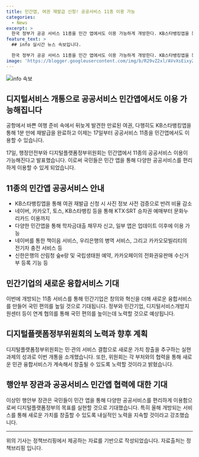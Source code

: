 ```yaml
---
title: 민간앱, 여권 재발급 신청! 공공서비스 11종 이용 가능
categories:
  - News
excerpt: >
  한국 정부가 공공 서비스 11종을 민간 앱에서도 이용 가능하게 개방한다. KB스타뱅킹앱을 통해 여권 재발급 신청을 1분 만에 완료한 A씨는 출국 여권을 새로 발급받아 즐거운 여행을 떠날 수 있었다. 이렇게 공공서비스를 민간앱에서도 이용 가능하게 되면서, 민간기업은 새로운 융합서비스를 개발해 국민의 편의를 높일 것으로 기대된다. 관련 부처들과의 협의를 통해 이를 추진한 것으로 알려졌으며, 더 많은 서비스가 민간과 함께 새로운 가치를 창출할 수 있도록 지속적인 노력을 기울일 예정이다. (150자)
feature_text: >
  ## info 실시간 뉴스 속보입니다.

  한국 정부가 공공 서비스 11종을 민간 앱에서도 이용 가능하게 개방한다. KB스타뱅킹앱을 통해 여권 재발급 신청을 1분 만에 완료한 A씨는 출국 여권을 새로 발급받아 즐거운 여행을 떠날 수 있었다. 이렇게 공공서비스를 민간앱에서도 이용 가능하게 되면서, 민간기업은 새로운 융합서비스를 개발해 국민의 편의를 높일 것으로 기대된다. 관련 부처들과의 협의를 통해 이를 추진한 것으로 알려졌으며, 더 많은 서비스가 민간과 함께 새로운 가치를 창출할 수 있도록 지속적인 노력을 기울일 예정이다. (150자)
image: 'https://blogger.googleusercontent.com/img/b/R29vZ2xl/AVvXsEixyZcFfHzMRdzZMjFBmAUKJYCLCGyLL1o632UiGVXcaFdKo_bkvkuCioo0uUKlGfBVcT3P84aROyZIXSBEx3Aw5nCQ3pTgDom1WDC4m8eifvWiAmWEEVb4x6G_l8C0QH225ldMjyaFvpxGEBGNO37VmDTDMHGhJPq73UglMfDca1-0aw/s1600/blogspot.png'
---
```


<p><img src="https://blogger.googleusercontent.com/img/b/R29vZ2xl/AVvXsEixyZcFfHzMRdzZMjFBmAUKJYCLCGyLL1o632UiGVXcaFdKo_bkvkuCioo0uUKlGfBVcT3P84aROyZIXSBEx3Aw5nCQ3pTgDom1WDC4m8eifvWiAmWEEVb4x6G_l8C0QH225ldMjyaFvpxGEBGNO37VmDTDMHGhJPq73UglMfDca1-0aw/s1600/blogspot.png" alt="info 속보" /></p>

<h2 data-ke-size="size26">디지털서비스 개통으로 공공서비스 민간앱에서도 이용 가능해집니다</h2>

<p data-ke-size="size16">공항에서 바쁜 여행 준비 속에서 뒤늦게 발견한 만료된 여권, 다행히도 KB스타뱅킹앱을 통해 1분 만에 재발급을 완료하고 이제는 17일부터 공공서비스 11종을 민간앱에서도 이용할 수 있습니다. </p>

<p data-ke-size="size16">17일, 행정안전부와 디지털플랫폼정부위원회는 민간앱에서 11종의 공공서비스 이용이 가능해진다고 발표했습니다. 이로써 국민들은 민간 앱을 통해 다양한 공공서비스를 편리하게 이용할 수 있게 되었습니다. </p>

<h2 data-ke-size="size24">11종의 민간앱 공공서비스 안내</h2>

<ul>
  <li>KB스타뱅킹앱을 통해 여권 재발급 신청 시 사진 정보 사전 검증으로 반려 비율 감소</li>
  <li>네이버, 카카오T, 토스, KB스타뱅킹 등을 통해 KTX·SRT 승차권 예매부터 문화누리카드 이용까지</li>
  <li>다양한 민간앱을 통해 학자금대출 채무자 신고, 일부 앱은 업데이트 이후에 이용 가능</li>
  <li>네이버를 통한 책이음 서비스, 우리은행의 병역 서비스, 그리고 카카오모빌리티의 전기차 충전 서비스 등</li>
  <li>신한은행의 산림청 숲e랑 및 국립생태원 예약, 카카오페이의 전화권유판매 수신거부 등록 기능 등</li>
</ul>

<h2 data-ke-size="size24">민간기업의 새로운 융합서비스 기대</h2>

<p data-ke-size="size16">이번에 개방되는 11종 서비스를 통해 민간기업은 창의와 혁신을 더해 새로운 융합서비스를 만들어 국민 편의를 높일 것으로 기대됩니다. 정부와 민간기업, 디지털서비스개방지원센터 등이 연계 협의를 통해 국민 편의를 높이는데 노력할 것으로 예상됩니다. </p>

<h2 data-ke-size="size24">디지털플랫폼정부위원회의 노력과 향후 계획</h2>

<p data-ke-size="size16">디지털플랫폼정부위원회는 민·관의 서비스 결합으로 새로운 가치 창출을 추구하는 실현과제의 성과로 이번 개통을 소개했습니다. 또한, 위원회는 각 부처와의 협력을 통해 새로운 민관 융합서비스가 계속해서 창출될 수 있도록 노력할 것이라고 밝혔습니다. </p>

<h2 data-ke-size="size24">행안부 장관과 공공서비스 민간앱 협력에 대한 기대</h2>

<p data-ke-size="size16">이상민 행안부 장관은 국민들이 민간 앱을 통해 다양한 공공서비스를 편리하게 이용함으로써 디지털플랫폼정부의 목표를 실현할 것으로 기대했습니다. 특히 올해 개방되는 서비스를 통해 새로운 가치를 창출할 수 있도록 내실적인 노력을 지속할 것이라고 강조했습니다. </p>

<hr>

<p data-ke-size="size16">위의 기사는 정책브리핑에서 제공하는 자료를 기반으로 작성되었습니다. 자료출처는 정책브리핑 입니다. </p>

